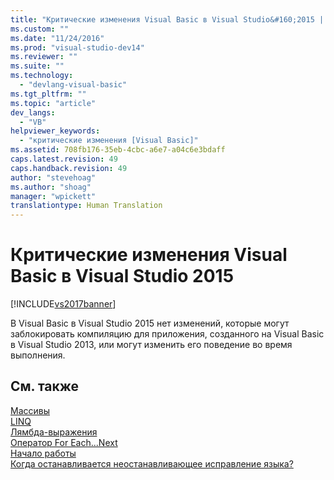 ```yaml
---
title: "Критические изменения Visual Basic в Visual Studio&#160;2015 | Microsoft Docs"
ms.custom: ""
ms.date: "11/24/2016"
ms.prod: "visual-studio-dev14"
ms.reviewer: ""
ms.suite: ""
ms.technology: 
  - "devlang-visual-basic"
ms.tgt_pltfrm: ""
ms.topic: "article"
dev_langs: 
  - "VB"
helpviewer_keywords: 
  - "критические изменения [Visual Basic]"
ms.assetid: 708fb176-35eb-4cbc-a6e7-a04c6e3bdaff
caps.latest.revision: 49
caps.handback.revision: 49
author: "stevehoag"
ms.author: "shoag"
manager: "wpickett"
translationtype: Human Translation
---
```

# Критические изменения Visual Basic в Visual Studio&#160;2015
[!INCLUDE[vs2017banner](../../csharp/includes/vs2017banner.md)]

В Visual Basic в Visual Studio 2015 нет изменений, которые могут заблокировать компиляцию для приложения, созданного на Visual Basic в Visual Studio 2013, или могут изменить его поведение во время выполнения.  
  
## См. также  
 [Массивы](../../visual-basic/programming-guide/language-features/arrays/index.md)   
 [LINQ](../../visual-basic/programming-guide/language-features/linq/index.md)   
 [Лямбда\-выражения](../../visual-basic/programming-guide/language-features/procedures/lambda-expressions.md)   
 [Оператор For Each...Next](../../visual-basic/language-reference/statements/for-each-next-statement.md)   
 [Начало работы](../../visual-basic/getting-started/index.md)   
 [Когда останавливается неостанавливающее исправление языка?](http://go.microsoft.com/fwlink/?LinkId=259542)